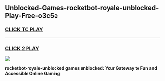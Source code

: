 
## Unblocked-Games-rocketbot-royale-unblocked-Play-Free-o3c5e
<h3>
<a href="https://premium76.site?title=rocketbot-royale-unblocked&ref=18A1">CLICK TO PLAY</a></h3>
<hr>

<h3>
<a href="https://premium76.site?title=rocketbot-royale-unblocked&ref=18A1">CLICK 2 PLAY</a>
  
</h3>

<a href="https://premium76.site?title=rocketbot-royale-unblocked&ref=18A1"><img src="https://clearcache.store/games.png"></a>


**rocketbot-royale-unblocked games unblocked: Your Gateway to Fun and Accessible Online Gaming**
